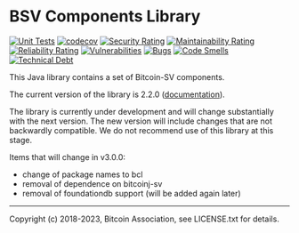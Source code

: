 # BSV Components Library

[![Unit Tests](https://github.com/bitcoin-sv/bsv-components-library/actions/workflows/unit-tests.yml/badge.svg)](https://github.com/bitcoin-sv/bsv-components-library/actions/workflows/unit-tests.yml)
[![codecov](https://codecov.io/gh/bitcoin-sv/bsv-components-library/branch/main/graph/badge.svg?token=HDPXVBWVXS)](https://codecov.io/gh/bitcoin-sv/bsv-components-library)
[![Security Rating](https://sonarcloud.io/api/project_badges/measure?project=bitcoin-sv_bsv-components-library&metric=security_rating)](https://sonarcloud.io/summary/new_code?id=bitcoin-sv_bsv-components-library)
[![Maintainability Rating](https://sonarcloud.io/api/project_badges/measure?project=bitcoin-sv_bsv-components-library&metric=sqale_rating)](https://sonarcloud.io/summary/new_code?id=bitcoin-sv_bsv-components-library)
[![Reliability Rating](https://sonarcloud.io/api/project_badges/measure?project=bitcoin-sv_bsv-components-library&metric=reliability_rating)](https://sonarcloud.io/summary/new_code?id=bitcoin-sv_bsv-components-library)
[![Vulnerabilities](https://sonarcloud.io/api/project_badges/measure?project=bitcoin-sv_bsv-components-library&metric=vulnerabilities)](https://sonarcloud.io/summary/new_code?id=bitcoin-sv_bsv-components-library)
[![Bugs](https://sonarcloud.io/api/project_badges/measure?project=bitcoin-sv_bsv-components-library&metric=bugs)](https://sonarcloud.io/summary/new_code?id=bitcoin-sv_bsv-components-library)
[![Code Smells](https://sonarcloud.io/api/project_badges/measure?project=bitcoin-sv_bsv-components-library&metric=code_smells)](https://sonarcloud.io/summary/new_code?id=bitcoin-sv_bsv-components-library)
[![Technical Debt](https://sonarcloud.io/api/project_badges/measure?project=bitcoin-sv_bsv-components-library&metric=sqale_index)](https://sonarcloud.io/summary/new_code?id=bitcoin-sv_bsv-components-library)

This Java library contains a set of Bitcoin-SV components.

The current version of the library is 2.2.0 ([documentation](doc/v2.2.0/README.md)).

The library is currently under development and will change substantially with the next version. The new version will
include changes that are not backwardly compatible. We do not recommend use of this library at this stage.

Items that will change in v3.0.0:
* change of package names to bcl
* removal of dependence on bitcoinj-sv
* removal of foundationdb support (will be added again later)

-------------
Copyright (c) 2018-2023, Bitcoin Association, see LICENSE.txt for details.


